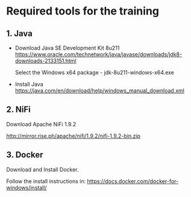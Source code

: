 # Required tools for the training

## 1. Java
* Download Java SE Development Kit 8u211
    https://www.oracle.com/technetwork/java/javase/downloads/jdk8-downloads-2133151.html

    Select the Windows x64 package - jdk-8u211-windows-x64.exe

* Install Java
    https://java.com/en/download/help/windows_manual_download.xml

## 2. NiFi
Download Apache NiFi 1.9.2

http://mirror.rise.ph/apache/nifi/1.9.2/nifi-1.9.2-bin.zip

## 3. Docker
Download and Install Docker.

Follow the install instructions in:
https://docs.docker.com/docker-for-windows/install/
